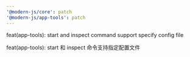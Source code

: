 ```yaml
---
'@modern-js/core': patch
'@modern-js/app-tools': patch
---
```


feat(app-tools): start and inspect command support specify config file

feat(app-tools): start 和 inspect 命令支持指定配置文件
